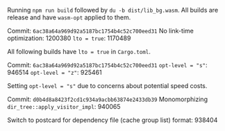 Running `npm run build` followed by `du -b dist/lib_bg.wasm`. All builds are
release and have `wasm-opt` applied to them.

Commit: `6ac38a64a969d92a5187bc1754b4c52c700eed31`
No link-time optimization: 1200380
`lto = true`: 1170489

All following builds have `lto = true` in `Cargo.toml`.

Commit: `6ac38a64a969d92a5187bc1754b4c52c700eed31`
`opt-level = "s"`: 946514
`opt-level = "z"`: 925461

Setting `opt-level = "s"` due to concerns about potential speed costs.

Commit: `d0b4d8a8423f2cd1c934a9acbb63874e2433db39`
Monomorphizing `dir_tree::apply_visitor_impl`: 940065

Switch to postcard for dependency file (cache group list) format: 938404
